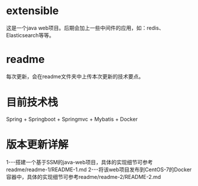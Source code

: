 # extensible
这是一个java web项目。后期会加上一些中间件的应用，如：redis、Elasticsearch等等。
# readme
每次更新，会在readme文件夹中上传本次更新的技术要点。
# 目前技术栈
Spring + Springboot + Springmvc + Mybatis + Docker
# 版本更新详解
1---搭建一个基于SSM的java-web项目，具体的实现细节可参考readme/readme-1/README-1.md
2---将该web项目发布到CentOS-7的Docker容器中，具体的实现细节可参考readme/readme-2/README-2.md